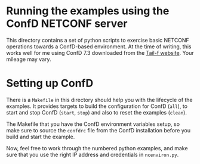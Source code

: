 # Running the examples using the ConfD NETCONF server

This directory contains a set of python scripts to exercise basic NETCONF operations towards a ConfD-based environment. At the time of writing, this works well for me using ConfD 7.3 downloaded from the [Tail-f website](http://www.tail-f.com/confd-basic/). Your mileage may vary.

# Setting up ConfD

There is a `Makefile` in this directory should help you with the lifecycle of the examples. It provides targets to build the configuration for ConfD (`all`), to start and stop ConfD (`start`, `stop`) and also to reset the examples (`clean`).

The Makefile that you have the ConfD environment variables setup, so make sure to source the `confdrc` file from the ConfD installation before you build and start the example.

Now, feel free to work through the numbered python examples, and make sure that you use the right IP address and credentials in `ncenviron.py`.